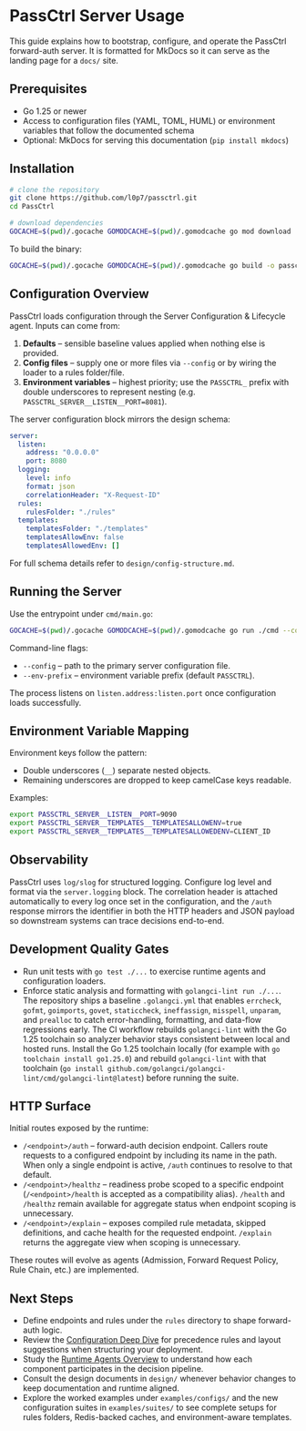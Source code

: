 # PassCtrl Server Usage

This guide explains how to bootstrap, configure, and operate the PassCtrl forward-auth server. It is formatted for MkDocs so it can
serve as the landing page for a `docs/` site.

## Prerequisites
- Go 1.25 or newer
- Access to configuration files (YAML, TOML, HUML) or environment variables that follow the documented schema
- Optional: MkDocs for serving this documentation (`pip install mkdocs`)

## Installation
```bash
# clone the repository
git clone https://github.com/l0p7/passctrl.git
cd PassCtrl

# download dependencies
GOCACHE=$(pwd)/.gocache GOMODCACHE=$(pwd)/.gomodcache go mod download
```

To build the binary:
```bash
GOCACHE=$(pwd)/.gocache GOMODCACHE=$(pwd)/.gomodcache go build -o passctrl ./cmd
```

## Configuration Overview
PassCtrl loads configuration through the Server Configuration & Lifecycle agent. Inputs can come from:

1. **Defaults** – sensible baseline values applied when nothing else is provided.
2. **Config files** – supply one or more files via `--config` or by wiring the loader to a rules folder/file.
3. **Environment variables** – highest priority; use the `PASSCTRL_` prefix with double underscores to represent nesting (e.g.
   `PASSCTRL_SERVER__LISTEN__PORT=8081`).

The server configuration block mirrors the design schema:

```yaml
server:
  listen:
    address: "0.0.0.0"
    port: 8080
  logging:
    level: info
    format: json
    correlationHeader: "X-Request-ID"
  rules:
    rulesFolder: "./rules"
  templates:
    templatesFolder: "./templates"
    templatesAllowEnv: false
    templatesAllowedEnv: []
```

For full schema details refer to `design/config-structure.md`.

## Running the Server
Use the entrypoint under `cmd/main.go`:
```bash
GOCACHE=$(pwd)/.gocache GOMODCACHE=$(pwd)/.gomodcache go run ./cmd --config config/server.yaml
```

Command-line flags:
- `--config` – path to the primary server configuration file.
- `--env-prefix` – environment variable prefix (default `PASSCTRL`).

The process listens on `listen.address:listen.port` once configuration loads successfully.

## Environment Variable Mapping
Environment keys follow the pattern:

- Double underscores (`__`) separate nested objects.
- Remaining underscores are dropped to keep camelCase keys readable.

Examples:
```bash
export PASSCTRL_SERVER__LISTEN__PORT=9090
export PASSCTRL_SERVER__TEMPLATES__TEMPLATESALLOWENV=true
export PASSCTRL_SERVER__TEMPLATES__TEMPLATESALLOWEDENV=CLIENT_ID
```

## Observability
PassCtrl uses `log/slog` for structured logging. Configure log level and format via the `server.logging` block. The correlation header
is attached automatically to every log once set in the configuration, and the `/auth` response mirrors the identifier in both the HTTP
headers and JSON payload so downstream systems can trace decisions end-to-end.

## Development Quality Gates
- Run unit tests with `go test ./...` to exercise runtime agents and configuration loaders.
- Enforce static analysis and formatting with `golangci-lint run ./...`. The repository ships a baseline `.golangci.yml` that
  enables `errcheck`, `gofmt`, `goimports`, `govet`, `staticcheck`, `ineffassign`, `misspell`, `unparam`, and
  `prealloc` to catch error-handling, formatting, and data-flow regressions early. The CI workflow rebuilds
  `golangci-lint` with the Go 1.25 toolchain so analyzer behavior stays consistent between local and hosted runs. Install the
  Go 1.25 toolchain locally (for example with `go toolchain install go1.25.0`) and rebuild `golangci-lint` with that toolchain
  (`go install github.com/golangci/golangci-lint/cmd/golangci-lint@latest`) before running the suite.

## HTTP Surface
Initial routes exposed by the runtime:
- `/<endpoint>/auth` – forward-auth decision endpoint. Callers route requests to a configured endpoint
  by including its name in the path. When only a single endpoint is active, `/auth` continues to
  resolve to that default.
- `/<endpoint>/healthz` – readiness probe scoped to a specific endpoint (`/<endpoint>/health` is
  accepted as a compatibility alias). `/health` and `/healthz` remain available for aggregate status
  when endpoint scoping is unnecessary.
- `/<endpoint>/explain` – exposes compiled rule metadata, skipped definitions, and cache health for
  the requested endpoint. `/explain` returns the aggregate view when scoping is unnecessary.

These routes will evolve as agents (Admission, Forward Request Policy, Rule Chain, etc.) are implemented.

## Next Steps
- Define endpoints and rules under the `rules` directory to shape forward-auth logic.
- Review the [Configuration Deep Dive](configuration.md) for precedence rules and
  layout suggestions when structuring your deployment.
- Study the [Runtime Agents Overview](agents.md) to understand how each component
  participates in the decision pipeline.
- Consult the design documents in `design/` whenever behavior changes to keep
  documentation and runtime aligned.
- Explore the worked examples under `examples/configs/` and the new
  configuration suites in `examples/suites/` to see complete setups for rules
  folders, Redis-backed caches, and environment-aware templates.
